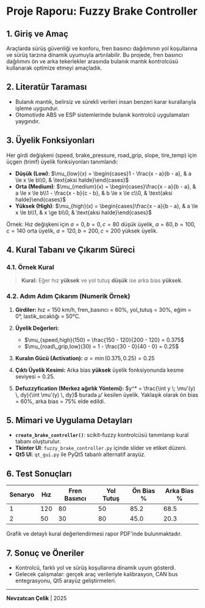 # Proje Raporu: Fuzzy Brake Controller

## 1. Giriş ve Amaç

Araçlarda sürüş güvenliği ve konforu, fren basıncı dağılımının yol koşullarına ve sürüş tarzına dinamik uyumuyla artırılabilir. Bu projede, fren basıncı dağılımını ön ve arka tekerlekler arasında bulanık mantık kontrolcüsü kullanarak optimize etmeyi amaçladık.

## 2. Literatür Taraması

* Bulanık mantık, belirsiz ve sürekli verileri insan benzeri karar kurallarıyla işleme uygundur.
* Otomotivde ABS ve ESP sistemlerinde bulanık kontrolcü uygulamaları yaygındır.

## 3. Üyelik Fonksiyonları

Her girdi değişkeni (speed, brake\_pressure, road\_grip, slope, tire\_temp) için üçgen (trimf) üyelik fonksiyonları tanımlandı:

* **Düşük (Low)**: $\mu_{low}(x) = \begin{cases}1 - \frac{x - a}{b - a}, & a \le x \le b\\0, & \text{aksi halde}\end{cases}$
* **Orta (Medium)**: $\mu_{medium}(x) = \begin{cases}\frac{x - a}{b - a}, & a \le x \le b\\1 - \frac{x - b}{c - b}, & b \le x \le c\\0, & \text{aksi halde}\end{cases}$
* **Yüksek (High)**: $\mu_{high}(x) = \begin{cases}\frac{x - a}{b - a}, & a \le x \le b\\1, & x \ge b\\0, & \text{aksi halde}\end{cases}$

Örnek: Hız değişkeni için $a=0, b=0, c=80$ düşük üyelik, $a=60, b=100, c=140$ orta üyelik, $a=120, b=200, c=200$ yüksek üyelik.

## 4. Kural Tabanı ve Çıkarım Süreci

### 4.1. Örnek Kural

> **Kural:** Eğer hız **yüksek** ve yol tutuş **düşük** ise arka bias **yüksek**.

### 4.2. Adım Adım Çıkarım (Numerik Örnek)

1. **Girdiler:** hız = 150 km/h, fren\_basıncı = 60%, yol\_tutuş = 30%, eğim = 0°, lastik\_sıcaklığı = 50°C.
2. **Üyelik Değerleri:**

   * $\mu_{speed,high}(150) = \frac{150 - 120}{200 - 120} = 0.375$
   * $\mu_{road\_grip,low}(30) = 1 - \frac{30 - 0}{40 - 0} = 0.25$
3. **Kuralın Gücü (Activation):**
   $\alpha = \min(0.375, 0.25) = 0.25$
4. **Çıktı Üyelik Kesimi:**
   Arka bias **yüksek** üyelik fonksiyonunda kesme seviyesi = 0.25.
5. **Defuzzyfication (Merkez ağırlık Yöntemi):**
   $y^* = \frac{\int y \; \mu'(y) \, dy}{\int \mu'(y) \, dy}$ burada $\mu'$ kesilen üyelik.
   Yaklaşık olarak ön bias = 60%, arka bias = 75% elde edildi.

## 5. Mimari ve Uygulama Detayları

* **`create_brake_controller()`**: scikit-fuzzy kontrolcüsü tanımlanıp kural tabanı oluşturulur.
* **Tkinter UI**: `fuzzy_brake_controller.py` içinde slider ve etiket düzeni.
* **Qt5 UI**: `qt_gui.py` ile PyQt5 tabanlı alternatif arayüz.

## 6. Test Sonuçları

| Senaryo | Hız | Fren Basıncı | Yol Tutuş | Ön Bias % | Arka Bias % |
| ------- | --- | ------------ | --------- | --------- | ----------- |
| 1       | 120 | 80           | 50        | 85.2      | 68.5        |
| 2       | 50  | 30           | 80        | 45.0      | 20.3        |

Grafik ve detaylı kural değerlendirmesi rapor PDF'inde bulunmaktadır.

## 7. Sonuç ve Öneriler

* Kontrolcü, farklı yol ve sürüş koşullarına dinamik uyum gösterdi.
* Gelecek çalışmalar: gerçek araç verileriyle kalibrasyon, CAN bus entegrasyonu, Qt5 arayüz geliştirmeleri.

---

**Nevzatcan Çelik** | 2025
